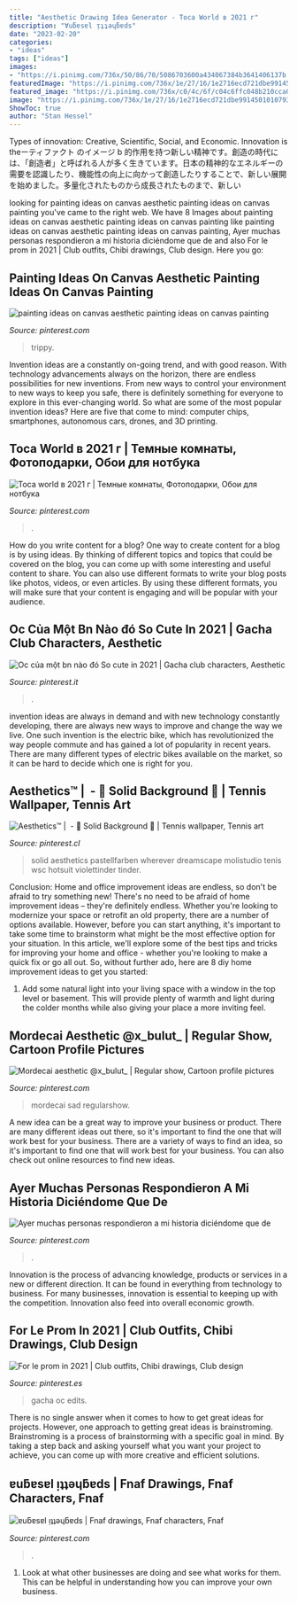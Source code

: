 ```yaml
---
title: "Aesthetic Drawing Idea Generator - Toca World в 2021 г"
description: "Ɐuƃɐsɐl ᴉʇʇǝɥƃɐds"
date: "2023-02-20"
categories:
- "ideas"
tags: ["ideas"]
images:
- "https://i.pinimg.com/736x/50/86/70/5086703600a434067384b3641406137b.jpg"
featuredImage: "https://i.pinimg.com/736x/1e/27/16/1e2716ecd721dbe9914501010793a1e7.jpg"
featured_image: "https://i.pinimg.com/736x/c0/4c/6f/c04c6ffc048b210cca07511644bfa9c4.jpg"
image: "https://i.pinimg.com/736x/1e/27/16/1e2716ecd721dbe9914501010793a1e7.jpg"
ShowToc: true
author: "Stan Hessel"
---
```



Types of innovation: Creative, Scientific, Social, and Economic.
Innovation is theーティファクト のイメージ b 的作用を持つ新しい精神です。創造の時代には、「創造者」と呼ばれる人が多く生きています。日本の精神的なエネルギーの需要を認識したり、機能性の向上に向かって創造したりすることで、新しい展開を始めました。多量化されたものから成長されたものまで、新しい

	

		
looking for painting ideas on canvas aesthetic painting ideas on canvas painting you've came to the right web. We have 8 Images about painting ideas on canvas aesthetic painting ideas on canvas painting like painting ideas on canvas aesthetic painting ideas on canvas painting, Ayer muchas personas respondieron a mi historia diciéndome que de and also For le prom in 2021 | Club outfits, Chibi drawings, Club design. Here you go:
		
    
## Painting Ideas On Canvas Aesthetic Painting Ideas On Canvas Painting

<img loading=lazy src="https://i.pinimg.com/736x/03/32/00/03320004bd4c7484768216a492c812de.jpg" onerror="this.onerror=null;this.src='https://tse3.mm.bing.net/th?id=OIP.mxWFf-TN6kJ-zQJPj-EyQAHaJ3&amp;pid=15.1';" alt="painting ideas on canvas aesthetic painting ideas on canvas painting">

_Source: pinterest.com_

>trippy. 

	

Invention ideas are a constantly on-going trend, and with good reason. With technology advancements always on the horizon, there are endless possibilities for new inventions. From new ways to control your environment to new ways to keep you safe, there is definitely something for everyone to explore in this ever-changing world. So what are some of the most popular invention ideas? Here are five that come to mind: computer chips, smartphones, autonomous cars, drones, and 3D printing.

    
## Toca World в 2021 г | Темные комнаты, Фотоподарки, Обои для нотбука

<img loading=lazy src="https://i.pinimg.com/736x/5b/dd/1c/5bdd1cdac5d3e6c42916119b2af6bfe5.jpg" onerror="this.onerror=null;this.src='https://tse2.mm.bing.net/th?id=OIP.JXN119-V-Mx8YnQ241rlmAHaFy&amp;pid=15.1';" alt="Toca world в 2021 г | Темные комнаты, Фотоподарки, Обои для нотбука">

_Source: pinterest.com_

>. 

	

How do you write content for a blog?
One way to create content for a blog is by using ideas. By thinking of different topics and topics that could be covered on the blog, you can come up with some interesting and useful content to share. You can also use different formats to write your blog posts like photos, videos, or even articles. By using these different formats, you will make sure that your content is engaging and will be popular with your audience.

    
## Oc Của Một Bn Nào đó So Cute In 2021 | Gacha Club Characters, Aesthetic

<img loading=lazy src="https://i.pinimg.com/736x/3e/c8/f6/3ec8f6a5ba463186479c2289b55eb5e6.jpg" onerror="this.onerror=null;this.src='https://tse3.mm.bing.net/th?id=OIP.wPWFL7RQQs9TOqqSSm5G2AHaM5&amp;pid=15.1';" alt="Oc của một bn nào đó So cute in 2021 | Gacha club characters, Aesthetic">

_Source: pinterest.it_

>. 

	

invention ideas are always in demand and with new technology constantly developing, there are always new ways to improve and change the way we live. One such invention is the electric bike, which has revolutionized the way people commute and has gained a lot of popularity in recent years. There are many different types of electric bikes available on the market, so it can be hard to decide which one is right for you.

    
## Aesthetics™ | ️ - 🧠 Solid Background 🧠 | Tennis Wallpaper, Tennis Art

<img loading=lazy src="https://i.pinimg.com/736x/1e/27/16/1e2716ecd721dbe9914501010793a1e7.jpg" onerror="this.onerror=null;this.src='https://tse3.mm.bing.net/th?id=OIP.ulwKDOmNyjnrqDgqIjYo8gHaKX&amp;pid=15.1';" alt="Aesthetics™ | ️ - 🧠 Solid Background 🧠 | Tennis wallpaper, Tennis art">

_Source: pinterest.cl_

>solid aesthetics pastellfarben wherever dreamscape molistudio tenis wsc hotsuit violettinder tinder. 

	

Conclusion: Home and office improvement ideas are endless, so don't be afraid to try something new!
There's no need to be afraid of home improvement ideas – they're definitely endless. Whether you're looking to modernize your space or retrofit an old property, there are a number of options available. However, before you can start anything, it's important to take some time to brainstorm what might be the most effective option for your situation. In this article, we'll explore some of the best tips and tricks for improving your home and office - whether you're looking to make a quick fix or go all out. So, without further ado, here are 8 diy home improvement ideas to get you started: 
1) Add some natural light into your living space with a window in the top level or basement. This will provide plenty of warmth and light during the colder months while also giving your place a more inviting feel.

    
## Mordecai Aesthetic @x_bulut_ | Regular Show, Cartoon Profile Pictures

<img loading=lazy src="https://i.pinimg.com/736x/c0/4c/6f/c04c6ffc048b210cca07511644bfa9c4.jpg" onerror="this.onerror=null;this.src='https://tse4.mm.bing.net/th?id=OIP.tmxbbUcYQEcsuA5QPYVAmAHaHa&amp;pid=15.1';" alt="Mordecai aesthetic @x_bulut_ | Regular show, Cartoon profile pictures">

_Source: pinterest.com_

>mordecai sad regularshow. 

	

A new idea can be a great way to improve your business or product. There are many different ideas out there, so it's important to find the one that will work best for your business. There are a variety of ways to find an idea, so it's important to find one that will work best for your business. You can also check out online resources to find new ideas.

    
## Ayer Muchas Personas Respondieron A Mi Historia Diciéndome Que De

<img loading=lazy src="https://i.pinimg.com/736x/42/76/a8/4276a8af629d793fe004c9c1a01c8167.jpg" onerror="this.onerror=null;this.src='https://tse4.mm.bing.net/th?id=OIP.YOKl8f6d3a0Me4dFJmc_9AHaJQ&amp;pid=15.1';" alt="Ayer muchas personas respondieron a mi historia diciéndome que de">

_Source: pinterest.com_

>. 

	

Innovation is the process of advancing knowledge, products or services in a new or different direction. It can be found in everything from technology to business. For many businesses, innovation is essential to keeping up with the competition. Innovation also feed into overall economic growth.

    
## For Le Prom In 2021 | Club Outfits, Chibi Drawings, Club Design

<img loading=lazy src="https://i.pinimg.com/736x/fa/ca/f8/facaf876a072b12db288b2e07d9fea5e.jpg" onerror="this.onerror=null;this.src='https://tse4.mm.bing.net/th?id=OIP.s3eB6Q2pangCFv-sFgbSzAHaLy&amp;pid=15.1';" alt="For le prom in 2021 | Club outfits, Chibi drawings, Club design">

_Source: pinterest.es_

>gacha oc edits. 

	

There is no single answer when it comes to how to get great ideas for projects. However, one approach to getting great ideas is brainstroming. Brainstroming is a process of brainstorming with a specific goal in mind. By taking a step back and asking yourself what you want your project to achieve, you can come up with more creative and efficient solutions.

    
## ɐuƃɐsɐl ᴉʇʇǝɥƃɐds | Fnaf Drawings, Fnaf Characters, Fnaf

<img loading=lazy src="https://i.pinimg.com/736x/50/86/70/5086703600a434067384b3641406137b.jpg" onerror="this.onerror=null;this.src='https://tse4.mm.bing.net/th?id=OIP._lpVJ14VcyIegscSRzUgjAHaH-&amp;pid=15.1';" alt="ɐuƃɐsɐl ᴉʇʇǝɥƃɐds | Fnaf drawings, Fnaf characters, Fnaf">

_Source: pinterest.com_

>. 

	

1. Look at what other businesses are doing and see what works for them. This can be helpful in understanding how you can improve your own business. 

